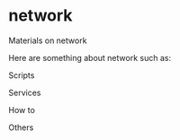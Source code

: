 # network
Materials on network

Here are something about network such as:
 
 Scripts
 
 Services
 
 How to
 
 Others
